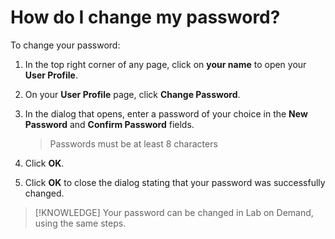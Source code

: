# How do I change my password?

To change your password:

1. In the top right corner of any page, click on **your name** to open your **User Profile**. 
1. On your **User Profile** page, click **Change Password**. 
1. In the dialog that opens, enter a password of your choice in the **New Password** and **Confirm Password** fields.
    > Passwords must be at least 8 characters
1. Click **OK**. 

1. Click **OK** to close the dialog stating that your password was successfully changed.

> [!KNOWLEDGE] Your password can be changed in Lab on Demand, using the same steps. 